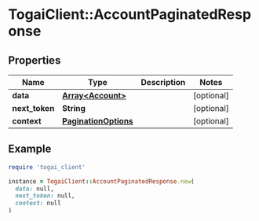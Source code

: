 # TogaiClient::AccountPaginatedResponse

## Properties

| Name | Type | Description | Notes |
| ---- | ---- | ----------- | ----- |
| **data** | [**Array&lt;Account&gt;**](Account.md) |  | [optional] |
| **next_token** | **String** |  | [optional] |
| **context** | [**PaginationOptions**](PaginationOptions.md) |  | [optional] |

## Example

```ruby
require 'togai_client'

instance = TogaiClient::AccountPaginatedResponse.new(
  data: null,
  next_token: null,
  context: null
)
```

